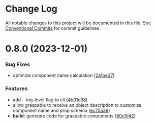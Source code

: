 # Change Log

All notable changes to this project will be documented in this file.
See [Conventional Commits](https://conventionalcommits.org) for commit guidelines.

# 0.8.0 (2023-12-01)


### Bug Fixes

* optimize component name calculation ([2a1be37](https://github.com/ecomfe/deep-grasp/commit/2a1be37b21312a6948b3082025f7d8424c861206))


### Features

* add --log-level flag to cli ([4b01c98](https://github.com/ecomfe/deep-grasp/commit/4b01c98c31de8cbb7a1d0d8cb203a4a59e7f69d3))
* allow graspable to receive an object description to customize component name and prop schema ([ec75a39](https://github.com/ecomfe/deep-grasp/commit/ec75a396199b2bde73ad9581b891a40940827361))
* **build:** generate code for graspable components ([80c5f42](https://github.com/ecomfe/deep-grasp/commit/80c5f429862b6d1bd63ebf1b6824fb3cb59d19b5))
